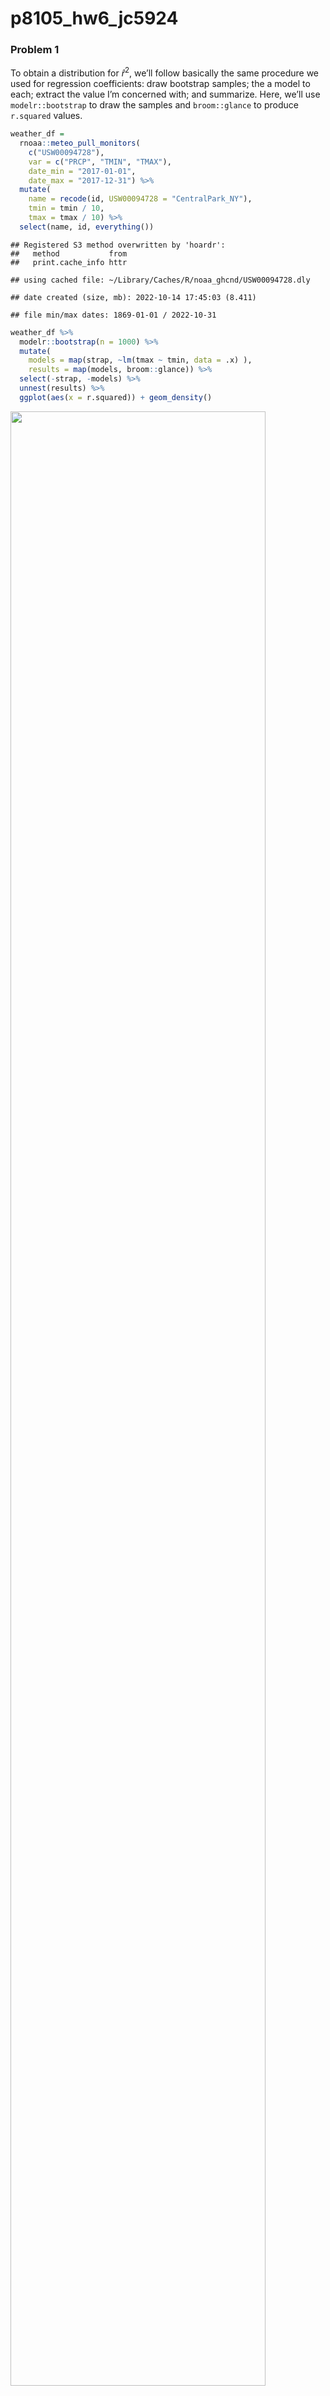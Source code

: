 p8105_hw6_jc5924
================

### Problem 1

To obtain a distribution for $\hat{r}^2$, we’ll follow basically the
same procedure we used for regression coefficients: draw bootstrap
samples; the a model to each; extract the value I’m concerned with; and
summarize. Here, we’ll use `modelr::bootstrap` to draw the samples and
`broom::glance` to produce `r.squared` values.

``` r
weather_df = 
  rnoaa::meteo_pull_monitors(
    c("USW00094728"),
    var = c("PRCP", "TMIN", "TMAX"), 
    date_min = "2017-01-01",
    date_max = "2017-12-31") %>%
  mutate(
    name = recode(id, USW00094728 = "CentralPark_NY"),
    tmin = tmin / 10,
    tmax = tmax / 10) %>%
  select(name, id, everything())
```

    ## Registered S3 method overwritten by 'hoardr':
    ##   method           from
    ##   print.cache_info httr

    ## using cached file: ~/Library/Caches/R/noaa_ghcnd/USW00094728.dly

    ## date created (size, mb): 2022-10-14 17:45:03 (8.411)

    ## file min/max dates: 1869-01-01 / 2022-10-31

``` r
weather_df %>% 
  modelr::bootstrap(n = 1000) %>% 
  mutate(
    models = map(strap, ~lm(tmax ~ tmin, data = .x) ),
    results = map(models, broom::glance)) %>% 
  select(-strap, -models) %>% 
  unnest(results) %>% 
  ggplot(aes(x = r.squared)) + geom_density()
```

<img src="p8105_hw6_jc5924_files/figure-gfm/unnamed-chunk-1-1.png" width="90%" />

In this example, the $\hat{r}^2$ value is high, and the upper bound at 1
may be a cause for the generally skewed shape of the distribution. If we
wanted to construct a confidence interval for $R^2$, we could take the
2.5% and 97.5% quantiles of the estimates across bootstrap samples.
However, because the shape isn’t symmetric, using the mean +/- 1.96
times the standard error probably wouldn’t work well.

We can produce a distribution for $\log(\beta_0 * \beta1)$ using a
similar approach, with a bit more wrangling before we make our plot.

``` r
weather_df %>% 
  modelr::bootstrap(n = 1000) %>% 
  mutate(
    models = map(strap, ~lm(tmax ~ tmin, data = .x) ),
    results = map(models, broom::tidy)) %>% 
  select(-strap, -models) %>% 
  unnest(results) %>% 
  select(id = `.id`, term, estimate) %>% 
  pivot_wider(
    names_from = term, 
    values_from = estimate) %>% 
  rename(beta0 = `(Intercept)`, beta1 = tmin) %>% 
  mutate(log_b0b1 = log(beta0 * beta1)) %>% 
  ggplot(aes(x = log_b0b1)) + geom_density()
```

<img src="p8105_hw6_jc5924_files/figure-gfm/unnamed-chunk-2-1.png" width="90%" />

As with $r^2$, this distribution is somewhat skewed and has some
outliers.

The point of this is not to say you should always use the bootstrap –
it’s possible to establish “large sample” distributions for strange
parameters / values / summaries in a lot of cases, and those are great
to have. But it is helpful to know that there’s a way to do inference
even in tough cases.

### Problem 2

#### Tidy the data

``` r
homicides_df = read_csv("./data/homicide-data.csv")
```

    ## Rows: 52179 Columns: 12
    ## ── Column specification ────────────────────────────────────────────────────────
    ## Delimiter: ","
    ## chr (9): uid, victim_last, victim_first, victim_race, victim_age, victim_sex...
    ## dbl (3): reported_date, lat, lon
    ## 
    ## ℹ Use `spec()` to retrieve the full column specification for this data.
    ## ℹ Specify the column types or set `show_col_types = FALSE` to quiet this message.

``` r
homicides_summary=homicides_df%>% 
  mutate(city_state = str_c(city, state, sep = "_"),
         victim_age = as.numeric(victim_age),
         resolved = case_when(
           disposition == "Closed without arrest" ~ 0,
           disposition == "Open/No arrest" ~ 0,
           disposition == "Closed by arrest" ~ 1)) %>% 
  filter(victim_race %in% c("Black", "White"),
         !city_state %in% c("Dallas_TX", "Phoenix_AZ", "Kansas City_MO", "Tulsa_AL")) %>% 
   select(city_state, resolved, victim_age, victim_race, victim_sex)
homicides_summary
```

    ## # A tibble: 39,693 × 5
    ##    city_state     resolved victim_age victim_race victim_sex
    ##    <chr>             <dbl>      <dbl> <chr>       <chr>     
    ##  1 Albuquerque_NM        0         15 White       Female    
    ##  2 Albuquerque_NM        0         72 White       Female    
    ##  3 Albuquerque_NM        0         91 White       Female    
    ##  4 Albuquerque_NM        0         56 White       Male      
    ##  5 Albuquerque_NM        0         NA White       Male      
    ##  6 Albuquerque_NM        1         43 White       Female    
    ##  7 Albuquerque_NM        1         52 White       Male      
    ##  8 Albuquerque_NM        1         22 White       Female    
    ##  9 Albuquerque_NM        1         15 Black       Male      
    ## 10 Albuquerque_NM        1         25 Black       Male      
    ## # … with 39,683 more rows

#### Baltimore glm

``` r
baltimore= homicides_summary %>% 
  filter(city_state == "Baltimore_MD") %>% 
  glm(resolved ~ victim_age + victim_sex + victim_race, family = binomial(), data = .) %>% 
  broom::tidy()

baltimore_glm=baltimore %>% 
  mutate(odds_ratio = exp(estimate),
         CI_low = exp(estimate - 1.96 * std.error),
         CI_high = exp(estimate + 1.96 * std.error)) %>% 
  filter(term == "victim_sexMale") %>%
  select(term,odds_ratio, CI_low, CI_high) %>% 
  knitr::kable(digits = 3)
```

#### cities glm

``` r
cities_glm =homicides_summary %>% 
  nest(cities = -city_state) %>%
  mutate(models = map(.x =cities, ~glm(resolved ~ victim_age + victim_sex + victim_race, family = binomial(), data = .)),
         results = map(models, broom::tidy)) %>% 
  unnest(results) %>% 
  mutate(odds_ratio = exp(estimate),
         CI_low = exp(estimate - 1.96 * std.error),
         CI_high = exp(estimate + 1.96 * std.error)) %>% 
  filter(term == "victim_sexMale") %>% 
  select(city_state,odds_ratio, CI_low, CI_high)
cities_glm
```

    ## # A tibble: 47 × 4
    ##    city_state     odds_ratio CI_low CI_high
    ##    <chr>               <dbl>  <dbl>   <dbl>
    ##  1 Albuquerque_NM      1.77   0.831   3.76 
    ##  2 Atlanta_GA          1.00   0.684   1.46 
    ##  3 Baltimore_MD        0.426  0.325   0.558
    ##  4 Baton Rouge_LA      0.381  0.209   0.695
    ##  5 Birmingham_AL       0.870  0.574   1.32 
    ##  6 Boston_MA           0.674  0.356   1.28 
    ##  7 Buffalo_NY          0.521  0.290   0.935
    ##  8 Charlotte_NC        0.884  0.557   1.40 
    ##  9 Chicago_IL          0.410  0.336   0.501
    ## 10 Cincinnati_OH       0.400  0.236   0.677
    ## # … with 37 more rows

#### Plot the odds-ratio and CIs

``` r
odds_ratio_plot = cities_glm %>% 
  mutate(city_state = fct_reorder(city_state, odds_ratio)) %>% 
  ggplot(aes(x = city_state, y = odds_ratio)) +
  geom_point() +
  geom_errorbar(aes(ymin = CI_low, ymax = CI_high)) +
  theme(axis.text.x = element_text(angle = 90, vjust = 0.5, hjust = 1))+
  labs(
    title = "Plot of Estimates Odds Ratio and CIs",
    x = "City, State",
    y = "Odds Ratio") 
odds_ratio_plot
```

<img src="p8105_hw6_jc5924_files/figure-gfm/unnamed-chunk-7-1.png" width="90%" />
\* We can tell from the plot that most of the cities have an odds ratio
that is lower than 1 which means with adjusted age and race, the odds of
resolved homicides among males is lower than the odds of resolved
homicides among females. And some of the cities have odds ratio that are
higher than 1 which means that with adjusted age and race, the odds of
resolved homicides among males is higher than the odds of resolved
homicides among females.

### Problem 3

#### tidy

``` r
bw=read_csv("./data/birthweight.csv")
```

    ## Rows: 4342 Columns: 20
    ## ── Column specification ────────────────────────────────────────────────────────
    ## Delimiter: ","
    ## dbl (20): babysex, bhead, blength, bwt, delwt, fincome, frace, gaweeks, malf...
    ## 
    ## ℹ Use `spec()` to retrieve the full column specification for this data.
    ## ℹ Specify the column types or set `show_col_types = FALSE` to quiet this message.

``` r
bw_summary=bw %>% 
  mutate(babysex = as.factor(babysex),
         frace = as.factor(frace),
         malform = as.factor(malform),
         mrace = as.factor(mrace)) 
sum(is.na(bw_summary))
```

    ## [1] 0

#### residual plot

``` r
stepwise_model = step(lm(bwt ~ . ,data = bw_summary), direction = "both", trace = FALSE) 

plot =
  bw_summary %>% 
  add_predictions(stepwise_model) %>% 
  add_residuals(stepwise_model) %>% 
  ggplot(aes(x = pred, y = resid)) +
  geom_point(alpha = 0.5) +
  geom_smooth(formula = 'y ~ x',method = "lm", se = FALSE) +
  labs(title = "Predicted V Residuals",
       x = "Fitted", 
       y = "Residual",)
plot
```

<img src="p8105_hw6_jc5924_files/figure-gfm/unnamed-chunk-9-1.png" width="90%" />
\* We can tell from the plot that there is a cluster of points around
2000- 4000 and other points are evently distributed around 0.

#### Model 2&3

``` r
m2 = lm(bwt ~ blength + gaweeks, data = bw_summary)
m3 = lm(bwt ~ bhead + blength + babysex + bhead*blength + bhead*babysex + blength*babysex + bhead*blength*babysex, data = bw_summary)
```

#### 

``` r
bw_df= crossv_mc(bw_summary, 100) %>% 
  mutate(train = map(train, as_tibble),
         test = map(test, as_tibble)) %>% 
  mutate(m1_cv = map(train, ~lm(bwt ~ wtgain, data = .x)),
         m2_cv = map(train, ~lm(bwt ~ blength + gaweeks, data = .x)),
         m3_cv = map(train, ~lm(bwt ~ bhead + blength + babysex + bhead*blength + bhead*babysex + blength*babysex + bhead*blength*babysex, data = .x))) %>% 
  mutate(rmse_m1 = map2_dbl(m1_cv, test, ~rmse(model = .x, data = .y)),
         rmse_m2 = map2_dbl(m2_cv, test, ~rmse(model = .x, data = .y)), 
         rmse_m3 = map2_dbl(m3_cv, test, ~rmse(model = .x, data = .y)))
bw_plot = bw_df %>% 
  select(starts_with("rmse")) %>% 
  pivot_longer(everything(), 
               names_to = "model",
               values_to = "rmse",
               names_prefix = "rmse_") %>% 
  ggplot(aes(x = model, y = rmse)) + geom_violin()
bw_plot
```

<img src="p8105_hw6_jc5924_files/figure-gfm/cv-1.png" width="90%" />
